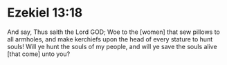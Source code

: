 # Ezekiel 13:18

And say, Thus saith the Lord GOD; Woe to the [women] that sew pillows to all armholes, and make kerchiefs upon the head of every stature to hunt souls! Will ye hunt the souls of my people, and will ye save the souls alive [that come] unto you?